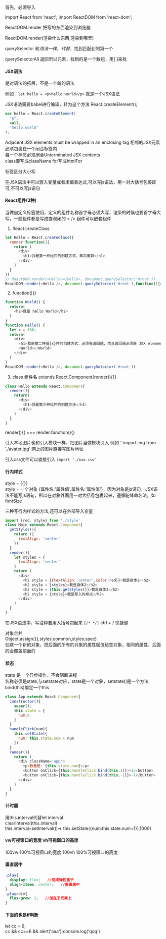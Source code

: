 首先，必须导入

import React from 'react';
import ReactDOM from 'react-dom';


ReactDOM.render 把写的东西渲染到浏览器

ReactDOM.render(渲染什么东西,渲染到哪里)


querySelector  和$用法一样，代替$，找到匹配到的第一个

querySelectorAll  返回所以元素，找到的是一个数组，用[ ]来找

#### JSX语法
是对语法的拓展，不是一个新的语法

例如：`let hello = <p>hello world</p>` 就是一个JSX语法

JSX语法需要babel进行编译，转为这个方法 React.createElement();
```js
var hello = React.createElement(
  "p",
  null,
  "hello world"
);
```

Adjacent JSX elements must be wrapped in an enclosing tag 相邻的JSX元素必须包裹在一个闭合标签内  
每一个标签必须闭合Unterminated JSX contents  
class要写成className  for写成htmlFor

标签区分大小写

在JSX语法中可以嵌入变量或者求值表达式,可以写js语法，用一对大括号包裹即可,不可以写js语句


#### React组件(3种)
当做自定义标签使用，定义的组件名称首字母必须大写，渲染的时候也要首字母大写，一般组件都是写成直观闭的 < /> 组件可以嵌套组件
1. React.createClass
```js
let Hello = React.createClass({
  render:function(){
    return (
      <div>
        <h1>我是第一种组件的创建方式，即将废弃</h1>
      </div>
    )
  }
})
// ReactDOM.render(<Hello></Hello>, document.querySelector('#root'))
ReactDOM.render(<Hello />, document.querySelector('#root'),function(){console.log('回调函数');})
```
2. function(){}
```js
function World() {
  return(
    <h2>我是 hello World</h2>
  )
}
function Hello() {
  let x = 666;
  return(
    <div>
      <h1>我是第二种组{x}件的创建方式，必须有返回值，而且返回值必须是 JSX elements</h1>
      <World></World>
    </div>
  )
}
ReactDOM.render(<Hello />, document.querySelector('#root'))
```
3. class 组件名 extends React.Component{render(){}}
```js
class Hello extends React.Component{
  render(){
    return(
      <div>
        <h1>我是第三种组件的创建方法</h1>
      </div>
    )
  }
}
```
render(){} === render:function(){}

引入本地图片也和引入模块一样，把图片当做模块引入 例如：import img from './avater.jpg' 网上的图片直接写图片地址


引入css文件可以直接引入  `import './xxx.css'`

#### 行内样式
style = {{}}  
style = 一个对象 {属性名:'属性值',属性名:'属性值'}，因为对象是js语句，JSX语法不能写js语句，所以在对象外面用一对大括号包裹起来，遵循驼峰命名法，如fontSize

三种写行内样式的方法,还可以在外部导入变量
```js
import {red, style} from './style'
class Main extends React.Component{
  getStyles(){
    return ({
      textAlign: 'center'
    })
  }
  render(){
    let styles = {
      textAlign: 'center'
    }
    return (
      <div>
        <h2 style = {{textAlign:'center',color:red}}>我是身体1</h2>
        <h2 style = {styles}>我是身体2</h2>
        <h2 style = {this.getStyles()}>我是身体3</h2>
        <h2 style = {style}>我是导入的样式</h2>
      </div>
    )
  }
}
```

在JSX语法中，写注释要用大括号包起来  `{/* */}` ctrl + / 快捷键

对象合并  
Object.assign({},styles.common,styles.spec)  
创建一个新的对象，把后面的所有的对象的属性赋值给空对象，相同的属性，后面的会覆盖前面的



#### 状态
state  是一个异步操作，不会阻断进程  
名称必须是state,与setstate对应，state是一个对象，setstate()是一个方法  bind(this)绑定一个this
```js
class App extends React.Component{
  constructor(){
    super();
    this.state = {
      num:0
    }
  }
  handleClick(num){
    this.setState({
      num: this.state.num + num
    })
  }
  render(){
    return (
      <div className='app'>
        <p>数量是: {this.state.num}</p>
        <button onClick={this.handleClick.bind(this,1)}>+1</button>
        <button onClick={this.handleClick.bind(this,-1)}>-1</button>
      </div>
    )
  }
}
```

#### 计时器
用this.interval代替let interval  
clearInterval(this.interval)  
this.interval=setInterval(()=> this.setState({num:this.state.num+1}),1000)


#### vw可视窗口的宽度 vh可视窗口的高度
100vw 100%可视窗口的宽度    100vh 100%可视窗口的高度

#### 垂直居中
```css
.play{
  display: flex;   //变成弹性盒子
  align-items: center;   //垂直居中
}
.play>div{
  flex-grow: 1;   //加在子元素上
}
```

#### 下面的也是if判断
let cc = 6;  
cc && cc==6 && alert('aaa');console.log('qqq')

